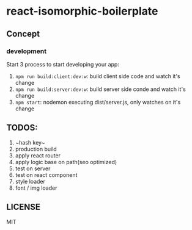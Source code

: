# react-isomorphic-boilerplate

## Concept
### development
Start 3 process to start developing your app:
1. `npm run build:client:dev:w`: build client side code and watch it's change
2. `npm run build:server:dev:w`: build server side conde and watch it's change
3. `npm start`: nodemon executing dist/server.js, only watches on it's change

## TODOS:
1. ~hash key~
2. production build
3. apply react router
4. apply logic base on path(seo optimized)
5. test on server
6. test on react component
7. style loader
8. font / img loader

## LICENSE
MIT
